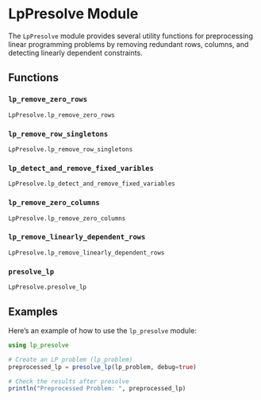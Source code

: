 # LpPresolve Module

The `LpPresolve` module provides several utility functions for preprocessing linear programming problems by removing redundant rows, columns, and detecting linearly dependent constraints.

## Functions

### `lp_remove_zero_rows`

```@docs
LpPresolve.lp_remove_zero_rows
```

### `lp_remove_row_singletons`

```@docs
LpPresolve.lp_remove_row_singletons
```

### `lp_detect_and_remove_fixed_varibles`

```@docs
LpPresolve.lp_detect_and_remove_fixed_variables
```

### `lp_remove_zero_columns`

```@docs
LpPresolve.lp_remove_zero_columns
```

### `lp_remove_linearly_dependent_rows`

```@docs
LpPresolve.lp_remove_linearly_dependent_rows
```

### `presolve_lp`

```@docs
LpPresolve.presolve_lp
```

## Examples

Here’s an example of how to use the `lp_presolve` module:

```julia
using lp_presolve

# Create an LP problem (lp_problem)
preprocessed_lp = presolve_lp(lp_problem, debug=true)

# Check the results after presolve
println("Preprocessed Problem: ", preprocessed_lp)
```
